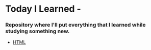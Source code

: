 # Today I Learned - 
### Repository where I'll put everything that I learned while studying something new.

- [HTML](https://github.com/Brunosalesb/today-i-learned/tree/master/html)
